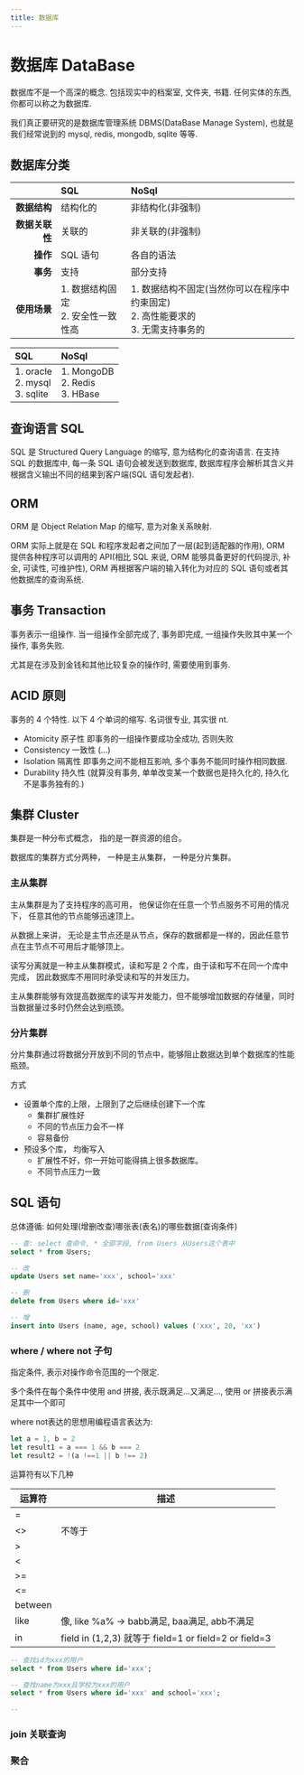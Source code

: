 ```yaml
---
title: 数据库
---
```


# 数据库 DataBase

数据库不是一个高深的概念. 包括现实中的档案室, 文件夹, 书籍. 任何实体的东西, 你都可以称之为数据库.

我们真正要研究的是数据库管理系统 DBMS(DataBase Manage System), 也就是我们经常说到的 mysql, redis, mongodb, sqlite 等等.

## 数据库分类

|                | SQL                                    | NoSql                                                                                     |
| -------------: | :------------------------------------- | :---------------------------------------------------------------------------------------- |
|   **数据结构** | 结构化的                               | 非结构化(非强制)                                                                          |
| **数据关联性** | 关联的                                 | 非关联的(非强制)                                                                          |
|       **操作** | SQL 语句                               | 各自的语法                                                                                |
|       **事务** | 支持                                   | 部分支持                                                                                  |
|   **使用场景** | 1. 数据结构固定 <br> 2. 安全性一致性高 | 1. 数据结构不固定(当然你可以在程序中约束固定) <br> 2. 高性能要求的 <br> 3. 无需支持事务的 |

| SQL                                    | NoSql                                  |
| :------------------------------------- | :------------------------------------- |
| 1. oracle <br> 2. mysql <br> 3. sqlite | 1. MongoDB <br> 2. Redis <br> 3. HBase |

## 查询语言 SQL

SQL 是 Structured Query Language 的缩写, 意为结构化的查询语言.
在支持 SQL 的数据库中, 每一条 SQL 语句会被发送到数据库, 数据库程序会解析其含义并根据含义输出不同的结果到客户端(SQL 语句发起者).

## ORM

ORM 是 Object Relation Map 的缩写, 意为对象关系映射.

ORM 实际上就是在 SQL 和程序发起者之间加了一层(起到适配器的作用), ORM 提供各种程序可以调用的 API(相比 SQL 来说, ORM 能够具备更好的代码提示, 补全, 可读性, 可维护性),
ORM 再根据客户端的输入转化为对应的 SQL 语句或者其他数据库的查询系统.

## 事务 Transaction

事务表示一组操作. 当一组操作全部完成了, 事务即完成, 一组操作失败其中某一个操作, 事务失败.

尤其是在涉及到金钱和其他比较复杂的操作时, 需要使用到事务.

## ACID 原则

事务的 4 个特性.
以下 4 个单词的缩写. 名词很专业, 其实很 nt.

- Atomicity 原子性 即事务的一组操作要成功全成功, 否则失败
- Consistency 一致性 (...)
- Isolation 隔离性 即事务之间不能相互影响, 多个事务不能同时操作相同数据.
- Durability 持久性 (就算没有事务, 单单改变某一个数据也是持久化的, 持久化不是事务独有的.)

## 集群 Cluster

集群是一种分布式概念， 指的是一群资源的组合。

数据库的集群方式分两种， 一种是主从集群， 一种是分片集群。

### 主从集群

主从集群是为了支持程序的高可用， 他保证你在任意一个节点服务不可用的情况下， 任意其他的节点能够迅速顶上。

从数据上来讲， 无论是主节点还是从节点，保存的数据都是一样的，因此任意节点在主节点不可用后才能够顶上。

读写分离就是一种主从集群模式，读和写是 2 个库，由于读和写不在同一个库中完成， 因此数据库不用同时承受读和写的并发压力。

主从集群能够有效提高数据库的读写并发能力，但不能够增加数据的存储量，同时当数据量过多时仍然会达到瓶颈。

### 分片集群

分片集群通过将数据分开放到不同的节点中，能够阻止数据达到单个数据库的性能瓶颈。

方式

- 设置单个库的上限，上限到了之后继续创建下一个库
  - 集群扩展性好
  - 不同的节点压力会不一样
  - 容易备份
- 预设多个库， 均衡写入
  - 扩展性不好，你一开始可能得搞上很多数据库。
  - 不同节点压力一致

## SQL 语句

总体遵循: 如何处理(增删改查)哪张表(表名)的哪些数据(查询条件)

```sql
-- 查: select 查命令, * 全部字段, from Users 从Users这个表中
select * from Users;

-- 改
update Users set name='xxx', school='xxx'

-- 删
delete from Users where id='xxx'

-- 增
insert into Users (name, age, school) values ('xxx', 20, 'xx')
```

### where / where not 子句

指定条件, 表示对操作命令范围的一个限定.

多个条件在每个条件中使用 and 拼接, 表示既满足...又满足..., 使用 or 拼接表示满足其中一个即可

where not表达的思想用编程语言表达为:
```ts
let a = 1, b = 2
let result1 = a === 1 && b === 2
let result2 = !(a !==1 || b !== 2)
```

运算符有以下几种

| 运算符  | 描述 |
| ------- | ---- |
| =       |      |
| <>      |   不等于   |
| >       |      |
| <      |      |
| >=      |      |
| <=      |      |
| between |      |
| like    |   像, like %a% -> babb满足, baa满足, abb不满足   |
| in      |  field in (1,2,3) 就等于 field=1 or field=2 or field=3    |

```sql
-- 查找id为xxx的用户
select * from Users where id='xxx';

-- 查找name为xxx且学校为xxx的用户
select * from Users where id='xxx' and school='xxx';

--
```

### join 关联查询


### 聚合